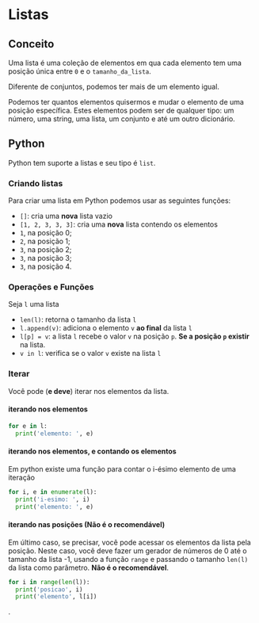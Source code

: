# Listas

## Conceito

Uma lista é uma coleção de elementos em qua cada elemento tem uma posição única entre `0` e o `tamanho_da_lista`.

Diferente de conjuntos, podemos ter mais de um elemento igual.

Podemos ter quantos elementos quisermos e mudar o elemento de uma posição específica.
Estes elementos podem ser de qualquer tipo: um número, uma string, uma lista, um conjunto e até um outro dicionário.

## Python

Python tem suporte a listas e seu tipo é `list`.

### Criando listas

Para criar uma lista em Python podemos usar as seguintes funções:
- `[]`: cria uma **nova** lista vazio
- `[1, 2, 3, 3, 3]`: cria uma **nova** lista contendo os elementos
- `1`, na posição 0;
- `2`, na posição 1;
- `3`, na posição 2;
- `3`, na posição 3;
- `3`, na posição 4.

### Operações e Funções

Seja `l` uma lista

- `len(l)`: retorna o tamanho da lista `l`
- `l.append(v)`: adiciona o elemento `v` **ao final** da lista `l`
- `l[p] = v`: a lista `l` recebe o valor `v` na posição `p`. **Se a posição `p` existir** na lista.
- `v in l`: verifica se o valor `v` existe na lista `l`


### Iterar

Você pode (**e deve**) iterar nos elementos da lista.

#### iterando nos elementos

``` python
for e in l:
  print('elemento: ', e)
```

#### iterando nos elementos, e contando os elementos
Em python existe uma função para contar o i-ésimo elemento de uma iteração

``` python
for i, e in enumerate(l):
  print('i-esimo: ', i)
  print('elemento: ', e)
```

#### iterando nas posições (**Não é o recomendável**)
Em último caso, se precisar, você pode acessar os elementos da lista pela posição.
Neste caso, você deve fazer um gerador de números de 0 até o tamanho da lista -1, usando a função `range` e passando o tamanho `len(l)` da lista como parâmetro.
**Não é o recomendável**.
``` python
for i in range(len(l)):
  print('posicao', i)
  print('elemento', l[i])
```














.
